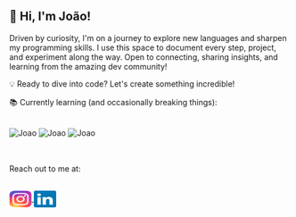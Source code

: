 ## 👋 Hi, I'm João!

Driven by curiosity, I'm on a journey to explore new languages and sharpen my programming skills. I use this space to document every step, project, and experiment along the way. Open to connecting, sharing insights, and learning from the amazing dev community!

💡 Ready to dive into code? Let's create something incredible!

📚 Currently learning (and occasionally breaking things):
<div style="display: inline_block"><br>
  <img align="center" alt="Joao" height="30" width="40" src="https://cdn.jsdelivr.net/gh/devicons/devicon@latest/icons/cplusplus/cplusplus-plain.svg">
  <img align="center" alt="Joao" height="30" width="40" src="https://cdn.jsdelivr.net/gh/devicons/devicon@latest/icons/java/java-plain.svg" />
  <img align="center" alt="Joao" height="30" width="40" src="https://cdn.jsdelivr.net/gh/devicons/devicon@latest/icons/python/python-plain.svg" />
  <div style="display: inline_block"><br>

##

Reach out to me at:
  <div style="display: inline_block"><br>
  <a href="https://www.instagram.com/joao.diasn">
  <img align="center" alt="Joao" height="30" width="40" src="https://raw.githubusercontent.com/CLorant/readme-social-icons/main/medium/filled/instagram.svg"/>
    <a href="https://www.linkedin.com/in/joaoadn">
  <img align="center" alt="Joao" height="30" width="40" src="https://raw.githubusercontent.com/CLorant/readme-social-icons/main/medium/colored/linkedin.svg"/>
<div style="display: inline_block"><br>




